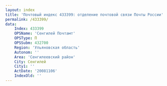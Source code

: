 ```yaml
---
layout: index
title: 'Почтовый индекс 433399: отделение почтовой связи Почты России'
permalink: /433399/
data:
    Index: 433399
    OPSName: 'Сенгилей Почтамт'
    OPSType: П
    OPSSubm: 432700
    Region: 'Ульяновская область'
    Autonom: ''
    Area: 'Сенгилеевский район'
    City: Сенгилей
    City1: ''
    ActDate: '20081106'
    IndexOld: ''
---
```

